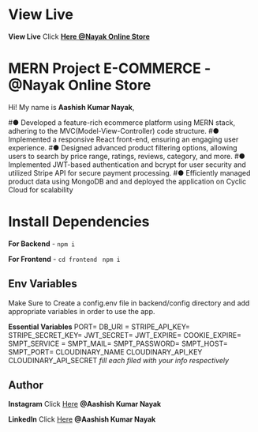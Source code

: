 # View Live

**View Live** Click [**Here @Nayak Online Store**](https://nayak-online-store.cyclic.cloud/) 


# MERN Project E-COMMERCE  - @Nayak Online Store

Hi! My name is **Aashish Kumar Nayak**, 

#● Developed a feature-rich ecommerce platform using MERN stack, adhering to the MVC(Model-View-Controller) code structure.
#● Implemented a responsive React front-end, ensuring an engaging user experience.
#● Designed advanced product filtering options, allowing users to search by price range, ratings, reviews, category, and more.
#● Implemented JWT-based authentication and bcrypt for user security and utilized Stripe API for secure payment processing.
#● Efficiently managed product data using MongoDB and and deployed the application on Cyclic Cloud for scalability

# Install Dependencies

**For Backend** - `npm i`

**For Frontend** - `cd frontend` ` npm i`

## Env Variables

Make Sure to Create a config.env file in backend/config directory and add appropriate variables in order to use the app.

**Essential Variables**
PORT=
DB_URI =
STRIPE_API_KEY=
STRIPE_SECRET_KEY=
JWT_SECRET=
JWT_EXPIRE=
COOKIE_EXPIRE=
SMPT_SERVICE =
SMPT_MAIL=
SMPT_PASSWORD=
SMPT_HOST=
SMPT_PORT=
CLOUDINARY_NAME
CLOUDINARY_API_KEY
CLOUDINARY_API_SECRET
_fill each filed with your info respectively_

## Author

**Instagram** Click [Here](https://www.instagram.com/aashishkumar.nayak/) **@Aashish Kumar Nayak**

**LinkedIn** Click [Here](https://www.linkedin.com/in/aashish-kumar-nayak-038952200/) **@Aashish Kumar Nayak**

